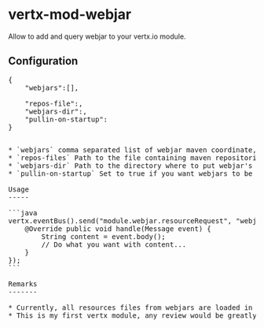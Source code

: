 vertx-mod-webjar
================

Allow to add and query webjar to your vertx.io module.

Configuration
-------------

<pre>
{
    "webjars":[<webjars>],
    
	"repos-file":<repos-files>, 
	"webjars-dir":<webjars-dir>,
	"pullin-on-startup":<pullin-on-startup>
}
<pre>

* `webjars` comma separated list of webjar maven coordinate, eg: `"org.webjars:angularjs:1.0.7", "org.webjars:bootstrap:3.0.0"`
* `repos-files` Path to the file containing maven repositories, default is vertx's `repos.txt`
* `webjars-dir` Path to the directory where to put webjar's jar, default is `webjars`
* `pullin-on-startup` Set to true if you want webjars to be populated at vertice startup, default is `false`

Usage
-----

```java
vertx.eventBus().send("module.webjar.resourceRequest", "webjars/angularjs/1.0.7/angular.js", new Handler<Message<String>>() {
    @Override public void handle(Message<String> event) {
        String content = event.body();
        // Do what you want with content...
    }
});
```

Remarks
-------

* Currently, all resources files from webjars are loaded in memory. 
* This is my first vertx module, any review would be greatly appreciated.
